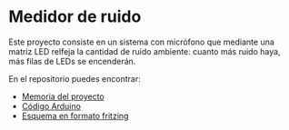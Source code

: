 # Medidor de ruido
Este proyecto consiste en un sistema con micrófono que mediante una matriz LED relfeja la cantidad de ruido ambiente: cuanto más ruido haya, más filas de LEDs se encenderán.

En el repositorio puedes encontrar:

- [Memoria del proyecto](Memoria.pdf)
- [Código Arduino](pmv.ino)
- [Esquema en formato fritzing](Completo.fzz)
